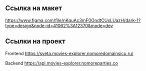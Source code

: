 ## Ссылка на макет
https://www.figma.com/file/nKquAc3mF0OndtCUxLUazH/dark-1?type=design&node-id=41062%3A12370&mode=dev

## Ссылки на проект

Frontend https://sveta.movies-explorer.nomoredomainsicu.ru/

Backend https://api.movies-explorer.nomoreparties.co
